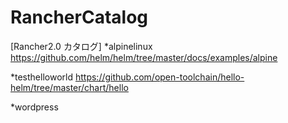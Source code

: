 # RancherCatalog

[Rancher2.0 カタログ]
*alpinelinux
https://github.com/helm/helm/tree/master/docs/examples/alpine

*testhelloworld
https://github.com/open-toolchain/hello-helm/tree/master/chart/hello


*wordpress 

